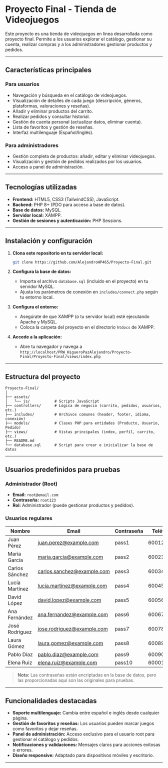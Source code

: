 # Proyecto Final - Tienda de Videojuegos

Este proyecto es una tienda de videojuegos en línea desarrollada como proyecto final. Permite a los usuarios explorar el catálogo, gestionar su cuenta, realizar compras y a los administradores gestionar productos y pedidos.

---

## Características principales

### Para usuarios
- Navegación y búsqueda en el catálogo de videojuegos.
- Visualización de detalles de cada juego (descripción, géneros, plataformas, valoraciones y reseñas).
- Añadir y eliminar productos del carrito.
- Realizar pedidos y consultar historial.
- Gestión de cuenta personal (actualizar datos, eliminar cuenta).
- Lista de favoritos y gestión de reseñas.
- Interfaz multilenguaje (Español/Inglés).

### Para administradores
- Gestión completa de productos: añadir, editar y eliminar videojuegos.
- Visualización y gestión de pedidos realizados por los usuarios.
- Acceso a panel de administración.

---

## Tecnologías utilizadas

- **Frontend:** HTML5, CSS3 (TailwindCSS), JavaScript.
- **Backend:** PHP 8+ (PDO para acceso a base de datos).
- **Base de datos:** MySQL.
- **Servidor local:** XAMPP.
- **Gestión de sesiones y autenticación:** PHP Sessions.

---

## Instalación y configuración

1. **Clona este repositorio en tu servidor local:**
   ```bash
   git clone https://github.com/AlejandroHP465/Proyecto-Final.git
   ```

2. **Configura la base de datos:**
   - Importa el archivo `database.sql` (incluido en el proyecto) en tu servidor MySQL.
   - Ajusta los parámetros de conexión en `includes/connect.php` según tu entorno local.

3. **Configura el entorno:**
   - Asegúrate de que XAMPP (o tu servidor local) esté ejecutando Apache y MySQL.
   - Coloca la carpeta del proyecto en el directorio `htdocs` de XAMPP.

4. **Accede a la aplicación:**
   - Abre tu navegador y navega a `http://localhost/PRW_HigueroPazAlejandro/Proyecto-Final/Proyecto-Final/views/index.php`

---

## Estructura del proyecto

```
Proyecto-Final/
│
├── assets/
│   └── js/           # Scripts JavaScript
├── controllers/      # Lógica de negocio (carrito, pedidos, usuarios, etc.)
├── includes/         # Archivos comunes (header, footer, idioma, conexión)
├── models/           # Clases PHP para entidades (Producto, Usuario, Pedido)
├── views/            # Vistas principales (index, perfil, carrito, etc.)
├── README.md
└── database.sql      # Script para crear e inicializar la base de datos
```

---

## Usuarios predefinidos para pruebas

### Administrador (Root)
- **Email:** `root@email.com`
- **Contraseña:** `root123`
- **Rol:** Administrador (puede gestionar productos y pedidos).

### Usuarios regulares
| Nombre            | Email                     | Contraseña | Teléfono    |
|-------------------|---------------------------|------------|-------------|
| Juan Pérez        | juan.perez@example.com    | pass1      | 600123456   |
| María García      | maria.garcia@example.com  | pass2      | 600234567   |
| Carlos Sánchez    | carlos.sanchez@example.com| pass3      | 600345678   |
| Lucía Martínez    | lucia.martinez@example.com| pass4      | 600456789   |
| David López       | david.lopez@example.com   | pass5      | 600567890   |
| Ana Fernández     | ana.fernandez@example.com | pass6      | 600678901   |
| José Rodríguez    | jose.rodriguez@example.com| pass7      | 600789012   |
| Laura Gómez       | laura.gomez@example.com   | pass8      | 600890123   |
| Pablo Díaz        | pablo.diaz@example.com    | pass9      | 600901234   |
| Elena Ruiz        | elena.ruiz@example.com    | pass10     | 600012345   |

> **Nota:** Las contraseñas están encriptadas en la base de datos, pero las proporcionadas aquí son las originales para pruebas.

---

## Funcionalidades destacadas

- **Soporte multilenguaje:** Cambia entre español e inglés desde cualquier página.
- **Gestión de favoritos y reseñas:** Los usuarios pueden marcar juegos como favoritos y dejar reseñas.
- **Panel de administración:** Acceso exclusivo para el usuario root para gestionar el catálogo y pedidos.
- **Notificaciones y validaciones:** Mensajes claros para acciones exitosas o errores.
- **Diseño responsive:** Adaptado para dispositivos móviles y escritorio.

---

